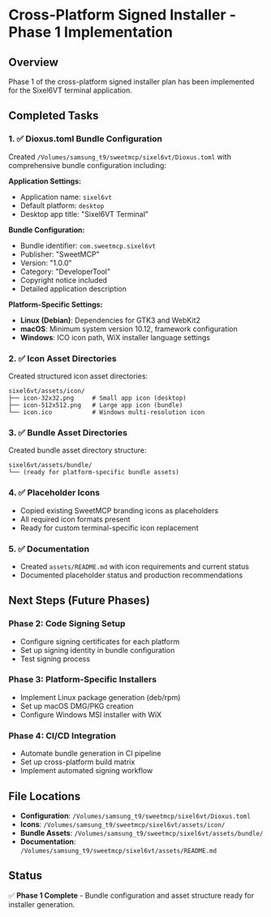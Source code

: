 # Cross-Platform Signed Installer - Phase 1 Implementation

## Overview
Phase 1 of the cross-platform signed installer plan has been implemented for the Sixel6VT terminal application.

## Completed Tasks

### 1. ✅ Dioxus.toml Bundle Configuration
Created `/Volumes/samsung_t9/sweetmcp/sixel6vt/Dioxus.toml` with comprehensive bundle configuration including:

**Application Settings:**
- Application name: `sixel6vt`
- Default platform: `desktop`
- Desktop app title: "Sixel6VT Terminal"

**Bundle Configuration:**
- Bundle identifier: `com.sweetmcp.sixel6vt`
- Publisher: "SweetMCP"
- Version: "1.0.0"
- Category: "DeveloperTool"
- Copyright notice included
- Detailed application description

**Platform-Specific Settings:**
- **Linux (Debian)**: Dependencies for GTK3 and WebKit2
- **macOS**: Minimum system version 10.12, framework configuration
- **Windows**: ICO icon path, WiX installer language settings

### 2. ✅ Icon Asset Directories
Created structured icon asset directories:

```
sixel6vt/assets/icon/
├── icon-32x32.png     # Small app icon (desktop)
├── icon-512x512.png   # Large app icon (bundle)
└── icon.ico           # Windows multi-resolution icon
```

### 3. ✅ Bundle Asset Directories
Created bundle asset directory structure:

```
sixel6vt/assets/bundle/
└── (ready for platform-specific bundle assets)
```

### 4. ✅ Placeholder Icons
- Copied existing SweetMCP branding icons as placeholders
- All required icon formats present
- Ready for custom terminal-specific icon replacement

### 5. ✅ Documentation
- Created `assets/README.md` with icon requirements and current status
- Documented placeholder status and production recommendations

## Next Steps (Future Phases)

### Phase 2: Code Signing Setup
- Configure signing certificates for each platform
- Set up signing identity in bundle configuration
- Test signing process

### Phase 3: Platform-Specific Installers
- Implement Linux package generation (deb/rpm)
- Set up macOS DMG/PKG creation
- Configure Windows MSI installer with WiX

### Phase 4: CI/CD Integration
- Automate bundle generation in CI pipeline
- Set up cross-platform build matrix
- Implement automated signing workflow

## File Locations
- **Configuration**: `/Volumes/samsung_t9/sweetmcp/sixel6vt/Dioxus.toml`
- **Icons**: `/Volumes/samsung_t9/sweetmcp/sixel6vt/assets/icon/`
- **Bundle Assets**: `/Volumes/samsung_t9/sweetmcp/sixel6vt/assets/bundle/`
- **Documentation**: `/Volumes/samsung_t9/sweetmcp/sixel6vt/assets/README.md`

## Status
✅ **Phase 1 Complete** - Bundle configuration and asset structure ready for installer generation.